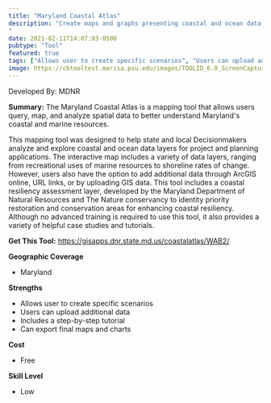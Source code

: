 ```yaml
---
title: "Maryland Coastal Atlas"
description: "Create maps and graphs presenting coastal and ocean data in Maryland
"
date: 2021-02-11T14:07:03-0500
pubtype: "Tool"
featured: true
tags: ["Allows user to create specific scenarios", "Users can upload additional data", "Includes a step-by-step tutorial", "Can export final maps and charts"]
image: https://cbtooltest.marisa.psu.edu/images/TOOLID_6.0_ScreenCapture-1.png
---
```

Developed By: MDNR

**Summary:** The Maryland Coastal Atlas is a mapping tool that allows users query, map, and analyze spatial data to better understand Maryland's coastal and marine resources. 

This mapping tool was designed to help state and local Decisionmakers analyze and explore coastal and ocean data layers for project and planning applications. The interactive map includes a variety of data layers, ranging from recreational uses of marine resources to shoreline rates of change. However, users also have the option to add additional data through ArcGIS online, URL links, or by uploading GIS data. This tool includes a coastal resiliency assessment layer, developed by the Maryland Department of Natural Resources and The Nature conservancy to identity priority restoration and conservation areas for enhancing coastal resiliency. Although no advanced training is required to use this tool, it also provides a variety of helpful case studies and tutorials.

__**Get This Tool:**__ https://gisapps.dnr.state.md.us/coastalatlas/WAB2/

__**Geographic Coverage**__
- Maryland

__**Strengths**__
-  Allows user to create specific scenarios
-  Users can upload additional data
-  Includes a step-by-step tutorial
-  Can export final maps and charts

__**Cost**__
- Free

__**Skill Level**__
- Low
